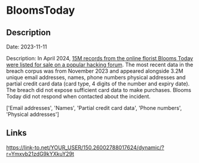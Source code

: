 # BloomsToday

## Description

Date: 2023-11-11

Description:
In April 2024, <a href="https://dailydarkweb.net/blooms-today-alleged-data-breach-threat-actor-offers-15-million-records-for-sale-at-5000/" target="_blank" rel="noopener">15M records from the online florist Blooms Today were listed for sale on a popular hacking forum</a>. The most recent data in the breach corpus was from November 2023 and appeared alongside 3.2M unique email addresses, names, phone numbers physical addresses and partial credit card data (card type, 4 digits of the number and expiry date). The breach did not expose sufficient card data to make purchases. Blooms Today did not respond when contacted about the incident.


['Email addresses', 'Names', 'Partial credit card data', 'Phone numbers', 'Physical addresses']

## Links

https://link-to.net/YOUR_USER/150.26002788017624/dynamic/?r=Ymxvb21zdG9kYXkuY29t